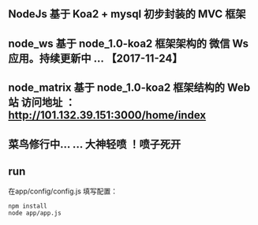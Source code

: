 ## NodeJs 基于 Koa2 + mysql 初步封装的 MVC 框架

## node_ws 基于 node_1.0-koa2 框架架构的 微信 Ws 应用。持续更新中 ... 【2017-11-24】
## node_matrix 基于 node_1.0-koa2 框架结构的 Web 站 访问地址 ： http://101.132.39.151:3000/home/index


## 菜鸟修行中... ... 大神轻喷 ！喷子死开

## run
在app/config/config.js 填写配置：

```
npm install 
node app/app.js
```